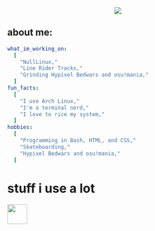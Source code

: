 <p align="center">
  <img src="https://capsule-render.vercel.app/api?type=rounded&height=180&color=gradient&text=hey,%20i'm%20nh_&textBg=false&fontColor=000000&desc=gamer,%20tech%20nerd,%20and%20proud%20arch%20user&descAlignY=78"/>
</p>
<h2>about me:</h2>

```yaml
what_im_working_on:
  [
    "NullLinux,"
    "Line Rider Tracks,"
    "Grinding Hypixel Bedwars and osu!mania,"
  ]
fun_facts:
  [
    "I use Arch Linux,"
    "I'm a terminal nerd,"
    "I love to rice my system,"
  ]
hobbies:
  [
    "Programming in Bash, HTML, and CSS,"
    "Skateboarding,"
    "Hypixel Bedwars and osu!mania,"
  ]
```
# stuff i use a lot

<img src="https://cdn.jsdelivr.net/gh/devicons/devicon@latest/icons/firefox/firefox-original-wordmark.svg" width="45" height="45"/>
